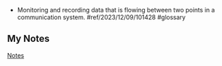 - Monitoring and recording data that is flowing between two points in a communication system. #ref/2023/12/09/101428 #glossary
## My Notes
[Notes](mynotes/wiretapping-notes.md)

